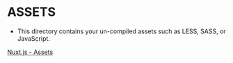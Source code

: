 # ASSETS

* This directory contains your un-compiled assets such as LESS, SASS, or JavaScript.

[Nuxt.js - Assets](https://nuxtjs.org/guide/assets#webpacked)
